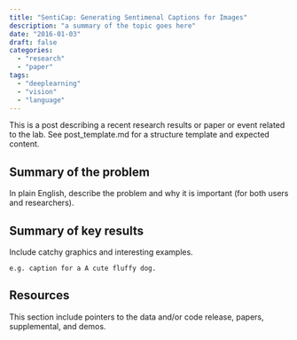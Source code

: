```yaml
---
title: "SentiCap: Generating Sentimenal Captions for Images"
description: "a summary of the topic goes here"
date: "2016-01-03"
draft: false
categories:
  - "research"
  - "paper"
tags:
  - "deeplearning"
  - "vision"
  - "language"
---
```


This is a post describing a recent research results or paper or event related to the lab. 
See post_template.md for a structure template and expected content. 

<!--more-->


Summary of the problem
-------------------------

In plain English, describe the problem and why it is important (for both users and researchers).


Summary of key results 
--------------------

Include catchy graphics and interesting examples. 

```
e.g. caption for a A cute fluffy dog.
```


Resources
--------------------

This section include pointers to the data and/or code release, papers, supplemental, and demos. 